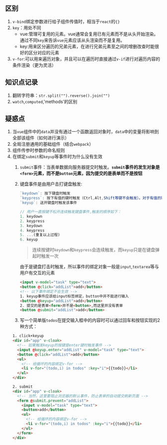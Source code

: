 ## 区别
1. `v-bind`绑定参数进行给子组件传值时，相当于`react`的`{}`
2. `key`：用处不同
   * vue:管理可复用的元素。vue通常会复用已有元素而不是从头开始渲染。通过不同`key`来告诉`vue`元素应该从头渲染而不是复用。
   * key:用来区分遍历的兄弟元素，在进行兄弟元素至之间的增删改查时能很好的区分对应的元素
3. `v-for`:可以用来遍历对象，并且可以在遍历时直接通过`v-if`进行对遍历内容的条件渲染（更为灵活）


## 知识点记录
1. 翻转字符串：`str.split("").reverse().join("")`
2. `watch`,`computed`,'methods'的区别

## 疑惑点
1. 当`vue`组件中的`data`并没有通过一个函数返回对象时，`data`中的变量将影响到全部该组件（如何进行演示）
2. 全局注册通用的基础组件（结合`webpack`）
3. 组件传参时参数的命名规则
4. 在绑定`submit`和`keyup`等事件时为什么没有生效
   1. `submit`事件：当表单数据向服务器提交时触发。**`submit`事件的发生对象是`<form>`元素，而不是`button`元素，因为提交的是表单而不是按钮**
   2. 键盘事件是由用户击打键盘触发:  
      ```js
      `keydown`: 按下键盘时触发 
      `keypress`: 按下有值的键时触发（Ctrl,Alt,Shift等键不会触发）。对于有值的键，按下时先触发`keydown`事件，再触发这个事件  
      `keyup`: 送开键盘时触发该事件

      // 用户一直按键不松开连续触发键盘事件,触发的顺序如下：
      1. keydown
      2. keypress
      3. keydown
      4. keypress
      5. ...(重复以上过程)
      6. keyup
      ```
      > 连续按键时`keydown`和`keypress`会连续触发，而`keyup`只是在键盘弹起时触发一次  

      由于是键盘打击时触发，所以事件的绑定对象一般是`input`,`textarea`等与用户有交互的元素
      ```html
      <input v-model="task" type="text">
      <button @click="addList">add</button>
      <!-- 以下事件绑定不会生效 -->
      1. keyup事件应该给input标签绑定，button中并不能进行输入
      <button @keyup="addList">add</button>
      2. 提交的是表单<form>并不是<button>,而这里并没有表单
      <button @submit="addList">add</button>
      ```
    3. 写一个简单版`todos`在提交输入框中的内容时可以通过回车和按钮实现的2种方式：
      ```html
      1. click+keyup
      <div id="app" v-cloak>
        <!-- 如果触发keyup的按键是enter键时触发事件 -->
        <input @keyup.enter="addList" v-model="task" type="text">
        <button @click="addList">add</button>
        <ul>
          <!-- 给循环的内容绑定v-for -->
          <li v-for="(todo,i) in todos" :key="i">{{todo}}</li>
        </ul>
      </div>

      2. submit
      <div id="app" v-cloak>
        <!-- 当然，这里要阻止浏览器的默认事件，防止表单的自动提交刷新页面 -->
        <form @submit.prevent="addList">
          <input v-model="task" type="text">
          <button>add</button>
          <ul>
            <!-- 给循环的内容绑定v-for -->
            <li v-for="(todo,i) in todos" :key="i">{{todo}}</li>
          </ul>
        </form>
      </div>
      ```
